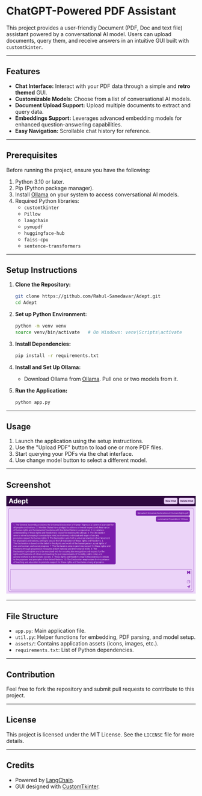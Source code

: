 # ChatGPT-Powered PDF Assistant

This project provides a user-friendly Document (PDF, Doc and text file) assistant powered by a conversational AI model. Users can upload documents, query them, and receive answers in an intuitive GUI built with `customtkinter`.

---

## Features

- **Chat Interface:** Interact with your PDF data through a simple and **retro themed** GUI.
- **Customizable Models:** Choose from a list of conversational AI models.
- **Document Upload Support:** Upload multiple documents to extract and query data.
- **Embeddings Support:** Leverages advanced embedding models for enhanced question-answering capabilities.
- **Easy Navigation:** Scrollable chat history for reference.

---

## Prerequisites

Before running the project, ensure you have the following:

1. Python 3.10 or later.
2. Pip (Python package manager).
3. Install [Ollama](https://ollama.com/) on your system to access conversational AI models.
4. Required Python libraries:
   - `customtkinter`
   - `Pillow`
   - `langchain`
   - `pymupdf`
   - `huggingface-hub`
   - `faiss-cpu`
   - `sentence-transformers`

---

## Setup Instructions

1. **Clone the Repository:**
   ```bash
   git clone https://github.com/Rahul-Samedavar/Adept.git
   cd Adept
   ```

2. **Set up Python Environment:**
   ```bash
   python -m venv venv
   source venv/bin/activate   # On Windows: venv\Scripts\activate
   ```

3. **Install Dependencies:**
   ```bash
   pip install -r requirements.txt
   ```

4. **Install and Set Up Ollama:**
   - Download Ollama from  [Ollama](https://ollama.com/download). Pull one or two models from it.

5. **Run the Application:**
   ```bash
   python app.py
   ```

---

## Usage

1. Launch the application using the setup instructions.
2. Use the "Upload PDF" button to load one or more PDF files.
3. Start querying your PDFs via the chat interface.
4. Use change model button to select a different model.

---

## Screenshot


![Screenshot Placeholder](assets/screenshot.png)

---

## File Structure

- `app.py`: Main application file.
- `util.py`: Helper functions for embedding, PDF parsing, and model setup.
- `assets/`: Contains application assets (icons, images, etc.).
- `requirements.txt`: List of Python dependencies.

---

## Contribution

Feel free to fork the repository and submit pull requests to contribute to this project.

---

## License

This project is licensed under the MIT License. See the `LICENSE` file for more details.

---

## Credits

- Powered by [LangChain](https://www.langchain.com).
- GUI designed with [CustomTkinter](https://customtkinter.tomschimansky.com).

